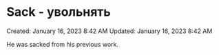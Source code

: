 # Sack - увольнять

Created: January 16, 2023 8:42 AM
Updated: January 16, 2023 8:42 AM

He was sacked from his previous work.